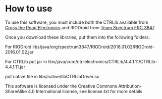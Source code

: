 # How to use

To use this software, you must include both the CTRLib available from [Cross the Road Electronics](http://www.ctr-electronics.com/control-system/hro.html#product_tabs_technical_resources) and RIODroid from [Team Spectrum FRC 3847](https://github.com/Spectrum3847/RIOdroid).

Once you download these libraries, put them into the following folders.

For RIODroid
libs/java/org/spectrum3847/RIODroid/2016.01.02/RIODroid-2016.01.02.jar

For CTRLib
put jar in
libs/java/com/ctr-electronics/CTRLib/4.4.1.11/CTRLib-4.4.1.11.jar

put native file in
libs/native/libCTRLibDriver.so

This software is licensed under the Creative Commons Attribution-ShareAlike 4.0 International license, see license.txt for more details.
